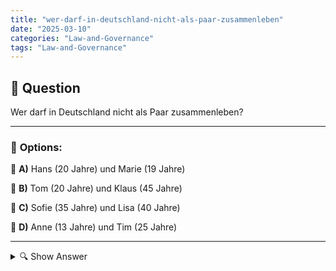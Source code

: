 ```yaml
---
title: "wer-darf-in-deutschland-nicht-als-paar-zusammenleben"
date: "2025-03-10"
categories: "Law-and-Governance"
tags: "Law-and-Governance"
---
```


## 📌 **Question**

Wer darf in Deutschland nicht als Paar zusammenleben?



---

### 📝 **Options:**

🔘 **A)** Hans (20 Jahre) und Marie (19 Jahre)

🔘 **B)** Tom (20 Jahre) und Klaus (45 Jahre)

🔘 **C)** Sofie (35 Jahre) und Lisa (40 Jahre)

🔘 **D)** Anne (13 Jahre) und Tim (25 Jahre)

---

<details>
  <summary>🔍 Show Answer</summary>

  <p>
💡  <b>Correct Answer:</b>  d
  </p>
  <p>
    📖<b>Explanation:</b>
    In Deutschland gibt es rechtliche Bestimmungen, die festlegen, wer als Paar zusammenleben darf. Wichtige Faktoren sind das Mindestalter für die Zustimmung zum Zusammenleben sowie das Vorhandensein eines einvernehmlichen Verhältnisses ohne Machtgefälle. Beziehungen zwischen Jugendlichen und deutlich älteren Partnern können problematisch sein, besonders wenn einer der Partner noch minderjährig ist. Zudem müssen alle beteiligten Personen die gesetzlichen Voraussetzungen für eine partnerschaftliche Beziehung erfüllen, um Schutz und Rechte innerhalb der Partnerschaft zu gewährleisten.
  </p>
</details>

